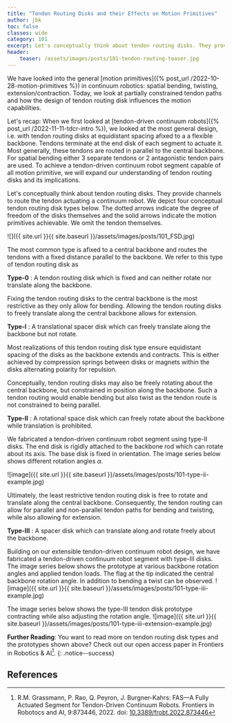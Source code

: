 ```yaml
---
title: "Tendon Routing Disks and their Effects on Motion Primitives"
author: jbk
toc: false
classes: wide
category: 101
excerpt: Let's conceptually think about tendon routing disks. They provide channels to route the tendon actuating a continuum robot.
header:
    teaser: /assets/images/posts/101-tendon-routing-teaser.jpg
---
```

We have looked into the general [motion primitives]({% post_url /2022-10-28-motion-primitives %}) in continuum robotics: spatial bending, twisting, extension/contraction. Today, we look at partially constrained tendon paths and how the design of tendon routing disk influences the motion capabilities.

Let's recap: When we first looked at [tendon-driven continuum robots]({% post_url /2022-11-11-tdcr-intro %}), we looked at the most general design, i.e. with tendon routing disks at equidistant spacing afixed to a a flexible backbone. Tendons terminate at the end disk of each segment to actuate it. Most generally, these tendons are routed in parallel to the central backbone. For spatial bending either 3 separate tendons or 2 antagonistic tendon pairs are used. To achieve a tendon-driven continuum robot segment capable of all motion primitive, we will expand our understanding of tendon routing disks and its implications. 

Let's conceptually think about tendon routing disks. They provide channels to route the tendon actuating a continuum robot.  We depict four conceptual tendon routing disk types below. The dotted arrows indicate the degree of freedom of the disks themselves and the solid arrows indicate the motion primitives achievable. We omit the tendon themselves.

![]({{ site.url }}{{ site.baseurl }}/assets/images/posts/101_FSD.jpg)

The most common type is afixed to a central backbone and routes the tendons with a fixed distance parallel to the backbone. We refer to this type of tendon routing disk as

**Type-0**
: A tendon routing disk which is fixed and can neither rotate nor translate along the backbone.

Fixing the tendon routing disks to the central backbone is the most restrictive as they only allow for bending. Allowing the tendon routing disks to freely translate along the central backbone allows for extension.

**Type-I**
: A translational spacer disk which can freely translate along the backbone but not rotate.

Most realizations of this tendon routing disk type ensure equidistant spacing of the disks as the backbone extends and contracts. This is either achieved by compression springs between disks or magnets within the disks alternating polarity for repulsion.

Conceptually, tendon routing disks may also be freely rotating about the central backbone, but constrained in position along the backbone. Such a tendon routing would enable bending but also twist as the tendon route is not constrained to being parallel.

**Type-II**
: A rotational space disk which can freely rotate about the backbone while translation is prohibited.

We fabricated a tendon-driven continuum robot segment using type-II disks. The end disk is rigidly attached to the backbone rod which can rotate about its axis. The base disk is fixed in orientation. The image series below  shows different rotation angles $\alpha$.

![image]({{ site.url }}{{ site.baseurl }}/assets/images/posts/101-type-ii-example.jpg)

Ultimately, the least restrictive tendon routing disk is free to rotate and translate along the central backbone. Consequently, the tendon routing can allow for parallel and non-parallel tendon paths for bending and twisting, while also allowing for extension.

**Type-III**
: A spacer disk which can translate along and rotate freely about the backbone.

Building on our extensible tendon-driven continuum robot design, we have fabricated a tendon-driven continuum robot segment with type-III disks. The image series below shows the prototype at various backbone rotation angles and applied tendon loads. The flag at the tip indicated the central backbone rotation angle. In addition to bending a twist can be observed. 
![image]({{ site.url }}{{ site.baseurl }}/assets/images/posts/101-type-iii-example.jpg)

The image series below shows the type-III tendon disk prototype contracting while also adjusting the rotation angle. 
![image]({{ site.url }}{{ site.baseurl }}/assets/images/posts/101-type-iii-extension-example.jpg)

**Further Reading**: You want to read more on tendon routing disk types and the prototypes shown above? Check out our open access paper in Frontiers in Robotics & AI[^Grassmann].
{: .notice--success}

## References

[^Grassmann]: R.M. Grassmann, P. Rao, Q. Peyron, J. Burgner-Kahrs: FAS—A Fully Actuated Segment for Tendon-Driven Continuum Robots. Frontiers in Robotocs and AI, 9:873446, 2022. doi: [10.3389/frobt.2022.873446](https://doi.org/10.3389/frobt.2022.873446)